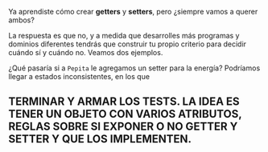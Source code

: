Ya aprendiste cómo crear **getters** y **setters**, pero ¿siempre vamos a querer ambos?

La respuesta es que no, y a medida que desarrolles más programas y dominios diferentes tendrás que construir tu propio criterio para decidir cuándo sí y cuándo no. Veamos dos ejemplos.

¿Qué pasaría si a `Pepita` le agregamos un setter para la energía? Podríamos llegar a estados inconsistentes, en los que 

## TERMINAR Y ARMAR LOS TESTS. LA IDEA ES TENER UN OBJETO CON VARIOS ATRIBUTOS, REGLAS SOBRE SI EXPONER O NO GETTER Y SETTER Y QUE LOS IMPLEMENTEN.